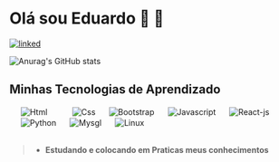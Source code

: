 

# Olá sou Eduardo  🙂 👋

[![linked](https://icongr.am/devicon/linkedin-original.svg?size=43&color=b000f0)](www.linkedin.com/in/EduardoSantos2020)

![Anurag's GitHub stats](https://github-readme-stats.vercel.app/api?username=EduardoSantos-2020&show_icons=true&theme=dark)

## Minhas Tecnologias de Aprendizado
<div style='display:inline-block'>
    <img align='center' style="margin:0 20px 0 20px" alt=Html src="https://icongr.am/devicon/html5-original-wordmark.svg?size=50&color=currentColor"/>
    <img align='center' style="margin:0 0 0 20px" alt=Css src="https://icongr.am/devicon/css3-original-wordmark.svg?size=50&color=currentColor"/>
    <img align='center' style="margin:0 0 0 20px" alt=Bootstrap src="https://icongr.am/devicon/bootstrap-plain-wordmark.svg?size=50&color=b000f0"/>
    <img align='center' style="margin:0 0 0 20px" alt=Javascript src="https://icongr.am/devicon/javascript-original.svg?size=50&color=currentColor"/>
    <img align='center' style="margin:0 0 0 20px" alt=React-js src="https://icongr.am/devicon/react-original-wordmark.svg?size=50&color=currentColor"/>
    <img align='center' style="margin:0 0 0 20px" alt=Python src="https://icongr.am/devicon/python-original.svg?size=50&color=currentColor"/>
    <img align='center' style="margin:0 0 0 20px" alt=Mysgl src="https://icongr.am/devicon/mysql-original-wordmark.svg?size=50&color=currentColor"/>
    <img align='center' style="margin:0 20px 0 20px" alt=Linux src="https://icongr.am/devicon/linux-original.svg?size=50&color=currentColor"/>
</div>
<br></br>

> * **Estudando e colocando em Praticas meus conhecimentos** 

